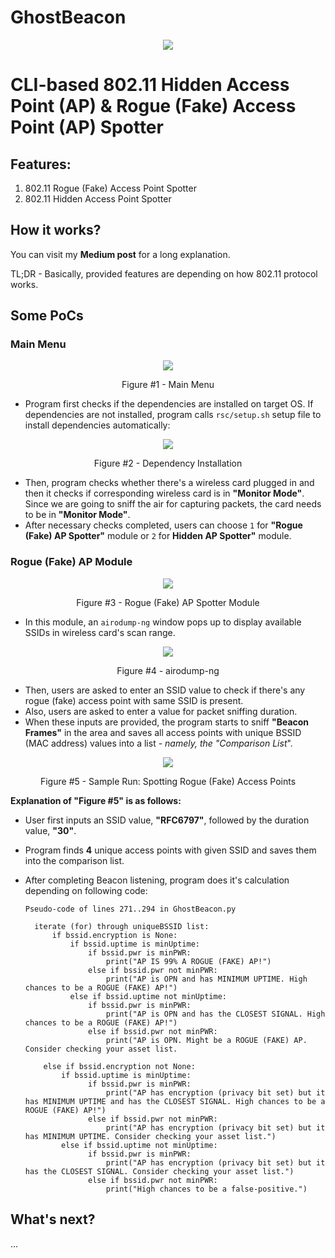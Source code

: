# GhostBeacon

<p align="center"> <img src="rsc/banner.png" /> </p>                                                                                                                

# CLI-based 802.11 Hidden Access Point (AP) & Rogue (Fake) Access Point (AP) Spotter

## Features:

1. 802.11 Rogue (Fake) Access Point Spotter
2. 802.11 Hidden Access Point Spotter

## How it works?

You can visit my **Medium post** for a long explanation.

TL;DR - Basically, provided features are depending on how 802.11 protocol works. 

## Some PoCs

### Main Menu

<p align="center"> <img src="rsc/readme-screenshots/0_mainmenu.PNG" /> </p>
<p align="center"> Figure #1 - Main Menu </p>

- Program first checks if the dependencies are installed on target OS. If dependencies are not installed, program calls ``rsc/setup.sh`` setup file to install dependencies automatically:

<p align="center"> <img src="rsc/readme-screenshots/1_mainmenu_dependencyinstall.PNG" /> </p>
<p align="center"> Figure #2 - Dependency Installation</p>

- Then, program checks whether there's a wireless card plugged in and then it checks if corresponding wireless card is in **"Monitor Mode"**. Since we are going to sniff the air for capturing packets, the card needs to be in **"Monitor Mode"**. 
- After necessary checks completed, users can choose ``1`` for  **"Rogue (Fake) AP Spotter"** module or ``2`` for **Hidden AP Spotter"** module.

### Rogue (Fake) AP Module

<p align="center"> <img src="rsc/readme-screenshots/2_fakeap_selectmodule.PNG" /> </p>
<p align="center"> Figure #3 - Rogue (Fake) AP Spotter Module </p>

- In this module, an ``airodump-ng`` window pops up to display available SSIDs in wireless card's scan range.

<p align="center"> <img src="rsc/readme-screenshots/3_fakeap_spawnairodump.PNG" /> </p>
<p align="center"> Figure #4 - airodump-ng </p>

- Then, users are asked to enter an SSID value to check if there's any rogue (fake) access point with same SSID is present.
- Also, users are asked to enter a value for packet sniffing duration.
- When these inputs are provided, the program starts to sniff **"Beacon Frames"** in the area and saves all access points with unique BSSID (MAC address) values into a list *- namely, the "Comparison List*".

<p align="center"> <img src="rsc/readme-screenshots/4_fakeap_spotopn_privacy.PNG" /> </p>
<p align="center"> Figure #5 - Sample Run: Spotting Rogue (Fake) Access Points </p>

**Explanation of **"Figure #5"** is as follows:**
- User first inputs an SSID value, **"RFC6797"**, followed by the duration value, **"30"**.
- Program finds **4** unique access points with given SSID and saves them into the comparison list.
- After completing Beacon listening, program does it's calculation depending on following code:

  ```
  Pseudo-code of lines 271..294 in GhostBeacon.py
  
    iterate (for) through uniqueBSSID list:
        if bssid.encryption is None:
            if bssid.uptime is minUptime:
                if bssid.pwr is minPWR:
                    print("AP IS 99% A ROGUE (FAKE) AP!")
                else if bssid.pwr not minPWR:
                    print("AP is OPN and has MINIMUM UPTIME. High chances to be a ROGUE (FAKE) AP!")
            else if bssid.uptime not minUptime:
                if bssid.pwr is minPWR:
                    print("AP is OPN and has the CLOSEST SIGNAL. High chances to be a ROGUE (FAKE) AP!")
                else if bssid.pwr not minPWR:
                    print("AP is OPN. Might be a ROGUE (FAKE) AP. Consider checking your asset list.

      else if bssid.encryption not None:
          if bssid.uptime is minUptime:
                if bssid.pwr is minPWR:
                    print("AP has encryption (privacy bit set) but it has MINIMUM UPTIME and has the CLOSEST SIGNAL. High chances to be a ROGUE (FAKE) AP!")
                else if bssid.pwr not minPWR:
                    print("AP has encryption (privacy bit set) but it has MINIMUM UPTIME. Consider checking your asset list.")
          else if bssid.uptime not minUptime:
                if bssid.pwr is minPWR:
                    print("AP has encryption (privacy bit set) but it has the CLOSEST SIGNAL. Consider checking your asset list.")
                else if bssid.pwr not minPWR:
                    print("High chances to be a false-positive.")
  ```










## What's next?

...
